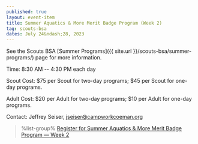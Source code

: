 ```yaml
---
published: true
layout: event-item
title: Summer Aquatics & More Merit Badge Program (Week 2)
tag: scouts-bsa
dates: July 24&ndash;28, 2023
---
```


See the Scouts BSA [Summer Programs]({{ site.url }}/scouts-bsa/summer-programs/) page for more information.

Time: 8:30 AM -- 4:30 PM each day

Scout Cost: $75 per Scout for two-day programs; $45 per Scout for one-day programs.

Adult Cost: $20 per Adult for two-day programs; $10 per Adult for one-day programs.

Contact: Jeffrey Seiser, [jseiser@campworkcoeman.org](mailto:jseiser@campworkcoeman.org)

> %list-group%
> <a href="https://scoutingevent.com/066-63701-161377" class="list-group-item">Register for Summer Aquatics & More Merit Badge Program &mdash; Week 2</a>

